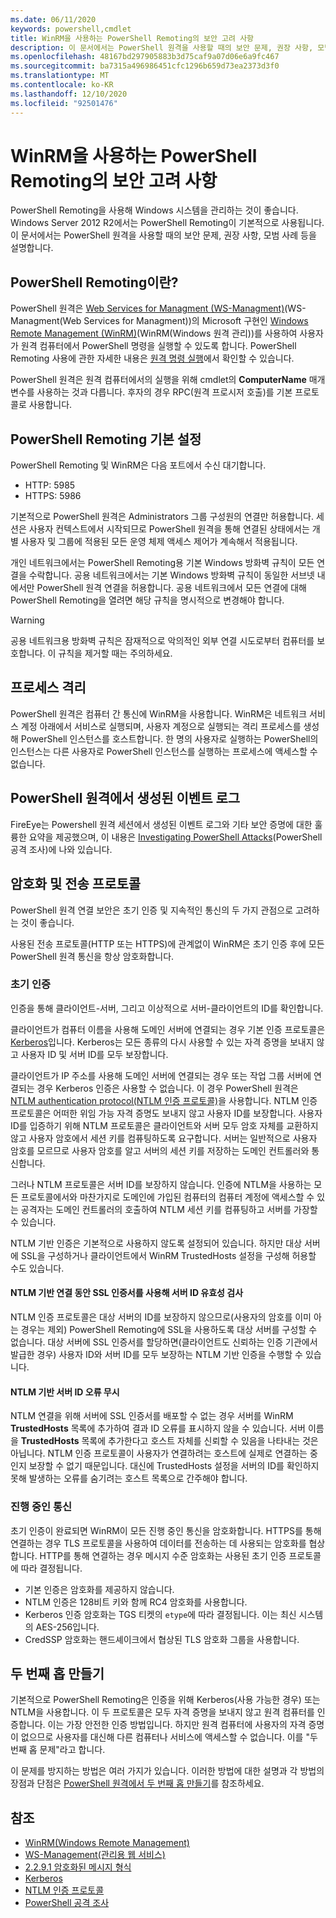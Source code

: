 ```yaml
---
ms.date: 06/11/2020
keywords: powershell,cmdlet
title: WinRM을 사용하는 PowerShell Remoting의 보안 고려 사항
description: 이 문서에서는 PowerShell 원격을 사용할 때의 보안 문제, 권장 사항, 모범 사례 등을 설명합니다.
ms.openlocfilehash: 48167bd297905883b3d75caf9a07d06e6a9fc467
ms.sourcegitcommit: ba7315a496986451cfc1296b659d73ea2373d3f0
ms.translationtype: MT
ms.contentlocale: ko-KR
ms.lasthandoff: 12/10/2020
ms.locfileid: "92501476"
---
```

# <a name="security-considerations-for-powershell-remoting-using-winrm"></a>WinRM을 사용하는 PowerShell Remoting의 보안 고려 사항

PowerShell Remoting을 사용해 Windows 시스템을 관리하는 것이 좋습니다. Windows Server 2012 R2에서는 PowerShell Remoting이 기본적으로 사용됩니다. 이 문서에서는 PowerShell 원격을 사용할 때의 보안 문제, 권장 사항, 모범 사례 등을 설명합니다.

## <a name="what-is-powershell-remoting"></a>PowerShell Remoting이란?

PowerShell 원격은 [Web Services for Managment (WS-Managment)](https://www.dmtf.org/sites/default/files/standards/documents/DSP0226_1.2.0.pdf)(WS-Managment(Web Services for Managment))의 Microsoft 구현인 [Windows Remote Management (WinRM)](/windows/win32/winrm/portal)(WinRM(Windows 원격 관리))를 사용하여 사용자가 원격 컴퓨터에서 PowerShell 명령을 실행할 수 있도록 합니다. PowerShell Remoting 사용에 관한 자세한 내용은 [원격 명령 실행](running-remote-commands.md)에서 확인할 수 있습니다.

PowerShell 원격은 원격 컴퓨터에서의 실행을 위해 cmdlet의 **ComputerName** 매개 변수를 사용하는 것과 다릅니다. 후자의 경우 RPC(원격 프로시저 호출)를 기본 프로토콜로 사용합니다.

## <a name="powershell-remoting-default-settings"></a>PowerShell Remoting 기본 설정

PowerShell Remoting 및 WinRM은 다음 포트에서 수신 대기합니다.

- HTTP: 5985
- HTTPS: 5986

기본적으로 PowerShell 원격은 Administrators 그룹 구성원의 연결만 허용합니다.
세션은 사용자 컨텍스트에서 시작되므로 PowerShell 원격을 통해 연결된 상태에서는 개별 사용자 및 그룹에 적용된 모든 운영 체제 액세스 제어가 계속해서 적용됩니다.

개인 네트워크에서는 PowerShell Remoting용 기본 Windows 방화벽 규칙이 모든 연결을 수락합니다. 공용 네트워크에서는 기본 Windows 방화벽 규칙이 동일한 서브넷 내에서만 PowerShell 원격 연결을 허용합니다. 공용 네트워크에서 모든 연결에 대해 PowerShell Remoting을 열려면 해당 규칙을 명시적으로 변경해야 합니다.

> [!Warning]
> 공용 네트워크용 방화벽 규칙은 잠재적으로 악의적인 외부 연결 시도로부터 컴퓨터를 보호합니다. 이 규칙을 제거할 때는 주의하세요.

## <a name="process-isolation"></a>프로세스 격리

PowerShell 원격은 컴퓨터 간 통신에 WinRM을 사용합니다. WinRM은 네트워크 서비스 계정 아래에서 서비스로 실행되며, 사용자 계정으로 실행되는 격리 프로세스를 생성해 PowerShell 인스턴스를 호스트합니다. 한 명의 사용자로 실행하는 PowerShell의 인스턴스는 다른 사용자로 PowerShell 인스턴스를 실행하는 프로세스에 액세스할 수 없습니다.

## <a name="event-logs-generated-by-powershell-remoting"></a>PowerShell 원격에서 생성된 이벤트 로그

FireEye는 Powershell 원격 세션에서 생성된 이벤트 로그와 기타 보안 증명에 대한 훌륭한 요약을 제공했으며, 이 내용은 [Investigating PowerShell Attacks](https://www.fireeye.com/content/dam/fireeye-www/global/en/solutions/pdfs/wp-lazanciyan-investigating-powershell-attacks.pdf)(PowerShell 공격 조사)에 나와 있습니다.

## <a name="encryption-and-transport-protocols"></a>암호화 및 전송 프로토콜

PowerShell 원격 연결 보안은 초기 인증 및 지속적인 통신의 두 가지 관점으로 고려하는 것이 좋습니다.

사용된 전송 프로토콜(HTTP 또는 HTTPS)에 관계없이 WinRM은 초기 인증 후에 모든 PowerShell 원격 통신을 항상 암호화합니다.

### <a name="initial-authentication"></a>초기 인증

인증을 통해 클라이언트-서버, 그리고 이상적으로 서버-클라이언트의 ID를 확인합니다.

클라이언트가 컴퓨터 이름을 사용해 도메인 서버에 연결되는 경우 기본 인증 프로토콜은 [Kerberos](/windows/win32/secauthn/microsoft-kerberos)입니다. Kerberos는 모든 종류의 다시 사용할 수 있는 자격 증명을 보내지 않고 사용자 ID 및 서버 ID를 모두 보장합니다.

클라이언트가 IP 주소를 사용해 도메인 서버에 연결되는 경우 또는 작업 그룹 서버에 연결되는 경우 Kerberos 인증은 사용할 수 없습니다. 이 경우 PowerShell 원격은 [NTLM authentication protocol(NTLM 인증 프로토콜)](/windows/win32/secauthn/microsoft-ntlm)을 사용합니다. NTLM 인증 프로토콜은 어떠한 위임 가능 자격 증명도 보내지 않고 사용자 ID를 보장합니다. 사용자 ID를 입증하기 위해 NTLM 프로토콜은 클라이언트와 서버 모두 암호 자체를 교환하지 않고 사용자 암호에서 세션 키를 컴퓨팅하도록 요구합니다. 서버는 일반적으로 사용자 암호를 모르므로 사용자 암호를 알고 서버의 세션 키를 저장하는 도메인 컨트롤러와 통신합니다.

그러나 NTLM 프로토콜은 서버 ID를 보장하지 않습니다. 인증에 NTLM을 사용하는 모든 프로토콜에서와 마찬가지로 도메인에 가입된 컴퓨터의 컴퓨터 계정에 액세스할 수 있는 공격자는 도메인 컨트롤러의 호출하여 NTLM 세션 키를 컴퓨팅하고 서버를 가장할 수 있습니다.

NTLM 기반 인증은 기본적으로 사용하지 않도록 설정되어 있습니다. 하지만 대상 서버에 SSL을 구성하거나 클라이언트에서 WinRM TrustedHosts 설정을 구성해 허용할 수도 있습니다.

#### <a name="using-ssl-certificates-to-validate-server-identity-during-ntlm-based-connections"></a>NTLM 기반 연결 동안 SSL 인증서를 사용해 서버 ID 유효성 검사

NTLM 인증 프로토콜은 대상 서버의 ID를 보장하지 않으므로(사용자의 암호를 이미 아는 경우는 제외) PowerShell Remoting에 SSL을 사용하도록 대상 서버를 구성할 수 없습니다.
대상 서버에 SSL 인증서를 할당하면(클라이언트도 신뢰하는 인증 기관에서 발급한 경우) 사용자 ID와 서버 ID를 모두 보장하는 NTLM 기반 인증을 수행할 수 있습니다.

#### <a name="ignoring-ntlm-based-server-identity-errors"></a>NTLM 기반 서버 ID 오류 무시

NTLM 연결을 위해 서버에 SSL 인증서를 배포할 수 없는 경우 서버를 WinRM **TrustedHosts** 목록에 추가하여 결과 ID 오류를 표시하지 않을 수 있습니다. 서버 이름을 **TrustedHosts** 목록에 추가한다고 호스트 자체를 신뢰할 수 있음을 나타내는 것은 아닙니다. NTLM 인증 프로토콜이 사용자가 연결하려는 호스트에 실제로 연결하는 중인지 보장할 수 없기 때문입니다. 대신에 TrustedHosts 설정을 서버의 ID를 확인하지 못해 발생하는 오류를 숨기려는 호스트 목록으로 간주해야 합니다.

### <a name="ongoing-communication"></a>진행 중인 통신

초기 인증이 완료되면 WinRM이 모든 진행 중인 통신을 암호화합니다. HTTPS를 통해 연결하는 경우 TLS 프로토콜을 사용하여 데이터를 전송하는 데 사용되는 암호화를 협상합니다.
HTTP를 통해 연결하는 경우 메시지 수준 암호화는 사용된 초기 인증 프로토콜에 따라 결정됩니다.

- 기본 인증은 암호화를 제공하지 않습니다.
- NTLM 인증은 128비트 키와 함께 RC4 암호화를 사용합니다.
- Kerberos 인증 암호화는 TGS 티켓의 `etype`에 따라 결정됩니다. 이는 최신 시스템의 AES-256입니다.
- CredSSP 암호화는 핸드셰이크에서 협상된 TLS 암호화 그룹을 사용합니다.

## <a name="making-the-second-hop"></a>두 번째 홉 만들기

기본적으로 PowerShell Remoting은 인증을 위해 Kerberos(사용 가능한 경우) 또는 NTLM을 사용합니다. 이 두 프로토콜은 모두 자격 증명을 보내지 않고 원격 컴퓨터를 인증합니다. 이는 가장 안전한 인증 방법입니다. 하지만 원격 컴퓨터에 사용자의 자격 증명이 없으므로 사용자를 대신해 다른 컴퓨터나 서비스에 액세스할 수 없습니다. 이를 "두 번째 홉 문제"라고 합니다.

이 문제를 방지하는 방법은 여러 가지가 있습니다. 이러한 방법에 대한 설명과 각 방법의 장점과 단점은 [PowerShell 원격에서 두 번째 홉 만들기](PS-remoting-second-hop.md)를 참조하세요.

## <a name="references"></a>참조

- [WinRM(Windows Remote Management)](/windows/win32/winrm/portal)
- [WS-Management(관리용 웹 서비스)](https://www.dmtf.org/sites/default/files/standards/documents/DSP0226_1.2.0.pdf)
- [2.2.9.1 암호화된 메시지 형식](/openspecs/windows_protocols/ms-wsmv/58421aa4-861a-4410-831a-c999f094cdb7)
- [Kerberos](/windows/win32/secauthn/microsoft-kerberos)
- [NTLM 인증 프로토콜](/windows/win32/secauthn/microsoft-ntlm)
- [PowerShell 공격 조사](https://www.fireeye.com/content/dam/fireeye-www/global/en/solutions/pdfs/wp-lazanciyan-investigating-powershell-attacks.pdf)
